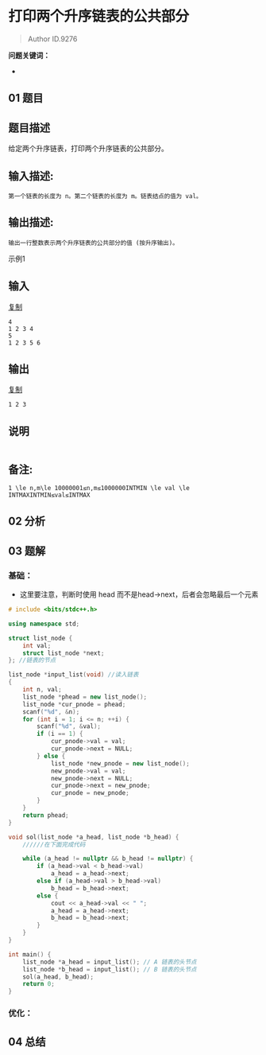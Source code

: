 # 打印两个升序链表的公共部分
> Author ID.9276 

**问题关键词：**

- 

## 01 题目

## 题目描述

给定两个升序链表，打印两个升序链表的公共部分。

## 输入描述:

```
第一个链表的长度为 n。第二个链表的长度为 m。链表结点的值为 val。
```

## 输出描述:

```
输出一行整数表示两个升序链表的公共部分的值 (按升序输出)。
```

示例1

## 输入

[复制](javascript:void(0);)

```
4
1 2 3 4
5
1 2 3 5 6
```

## 输出

[复制](javascript:void(0);)

```
1 2 3
```

## 说明

```

```

## 备注:

```
1 \le n,m\le 10000001≤n,m≤1000000INTMIN \le val \le INTMAXINTMIN≤val≤INTMAX
```

## 02 分析



## 03 题解

### 基础：

- 这里要注意，判断时使用 head 而不是head->next，后者会忽略最后一个元素

```c++
# include <bits/stdc++.h>

using namespace std;

struct list_node {
    int val;
    struct list_node *next;
}; //链表的节点

list_node *input_list(void) //读入链表
{
    int n, val;
    list_node *phead = new list_node();
    list_node *cur_pnode = phead;
    scanf("%d", &n);
    for (int i = 1; i <= n; ++i) {
        scanf("%d", &val);
        if (i == 1) {
            cur_pnode->val = val;
            cur_pnode->next = NULL;
        } else {
            list_node *new_pnode = new list_node();
            new_pnode->val = val;
            new_pnode->next = NULL;
            cur_pnode->next = new_pnode;
            cur_pnode = new_pnode;
        }
    }
    return phead;
}

void sol(list_node *a_head, list_node *b_head) {
    //////在下面完成代码

    while (a_head != nullptr && b_head != nullptr) {
        if (a_head->val < b_head->val)
            a_head = a_head->next;
        else if (a_head->val > b_head->val)
            b_head = b_head->next;
        else {
            cout << a_head->val << " ";
            a_head = a_head->next;
            b_head = b_head->next;
        }
    }
}

int main() {
    list_node *a_head = input_list(); // A 链表的头节点
    list_node *b_head = input_list(); // B 链表的头节点
    sol(a_head, b_head);
    return 0;
}
```



### 优化：



## 04 总结


